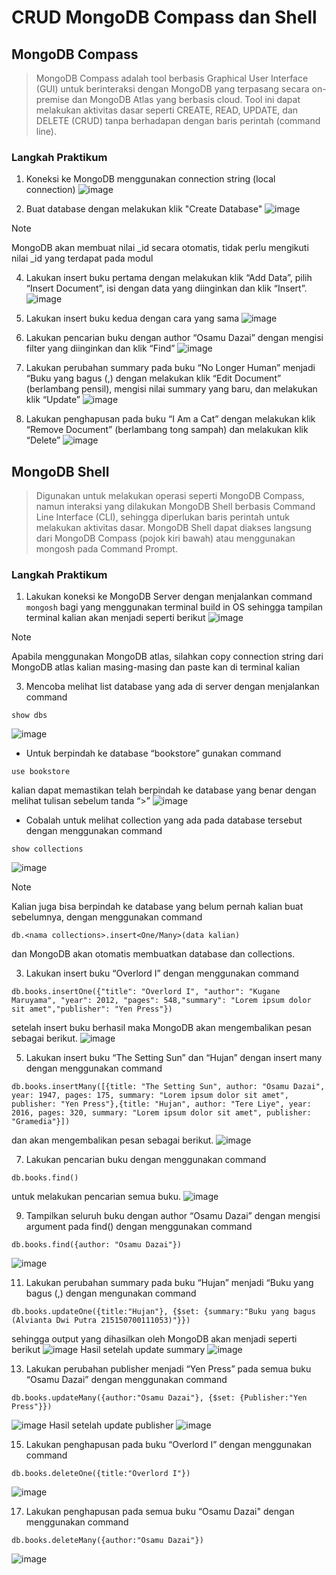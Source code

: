 # CRUD MongoDB Compass dan Shell
## MongoDB Compass
> MongoDB Compass adalah tool berbasis Graphical User Interface (GUI) untuk berinteraksi dengan MongoDB yang terpasang secara on-premise dan MongoDB Atlas yang berbasis cloud. Tool ini dapat melakukan aktivitas dasar seperti CREATE, READ, UPDATE, dan DELETE (CRUD) tanpa berhadapan dengan baris perintah (command line).
### Langkah Praktikum
1. Koneksi ke MongoDB menggunakan connection string (local connection)
![image](https://github.com/alviantaa/Praktikum/assets/112466435/7effca2f-8527-4a2f-bef5-4cf432432361)

3. Buat database dengan melakukan klik "Create Database"
![image](https://github.com/alviantaa/Praktikum/assets/112466435/57ae1605-ab42-4679-9d2d-9e2b17cad496)

> [!NOTE]
> MongoDB akan membuat nilai _id secara otomatis, tidak perlu mengikuti nilai _id yang terdapat pada modul

4. Lakukan insert buku pertama dengan melakukan klik “Add Data”, pilih “Insert Document”, isi dengan data yang diinginkan dan klik “Insert”.
![image](https://github.com/alviantaa/Praktikum/assets/112466435/a41ccf52-5fee-4cc0-b53e-e451dc91edd1)

6. Lakukan insert buku kedua dengan cara yang sama
![image](https://github.com/alviantaa/Praktikum/assets/112466435/6979f5a3-ecc7-4af8-855c-f353950a0de1)

7. Lakukan pencarian buku dengan author “Osamu Dazai” dengan mengisi filter yang diinginkan dan klik “Find”
![image](https://github.com/alviantaa/Praktikum/assets/112466435/b4ac534b-fea1-4b29-8a95-604750b53ef6)

8. Lakukan perubahan summary pada buku “No Longer Human” menjadi “Buku yang bagus (<NAMA>,<NIM>) dengan melakukan klik “Edit Document” (berlambang pensil), mengisi nilai summary yang baru, dan melakukan klik “Update”
![image](https://github.com/alviantaa/Praktikum/assets/112466435/3f9f39af-37d6-42cb-8b2b-2a5991012f00)

9. Lakukan penghapusan pada buku “I Am a Cat” dengan melakukan klik “Remove Document” (berlambang tong sampah) dan melakukan klik “Delete”
![image](https://github.com/alviantaa/Praktikum/assets/112466435/da9d948c-05bd-4950-a4e0-2a1708e8efbb)

## MongoDB Shell
> Digunakan untuk melakukan operasi seperti MongoDB Compass, namun interaksi yang dilakukan MongoDB Shell berbasis Command Line Interface (CLI), sehingga diperlukan baris perintah untuk melakukan aktivitas dasar. MongoDB Shell dapat diakses langsung dari MongoDB Compass (pojok kiri bawah) atau menggunakan mongosh pada Command Prompt.
### Langkah Praktikum
1. Lakukan koneksi ke MongoDB Server dengan menjalankan command ```mongosh``` bagi yang menggunakan terminal build in OS sehingga tampilan terminal kalian akan menjadi seperti berikut
![image](https://github.com/alviantaa/Praktikum/assets/112466435/b4500c75-374a-40b8-bb19-3c2c100fd75a)

> [!NOTE]
> Apabila menggunakan MongoDB atlas, silahkan copy connection string dari MongoDB atlas kalian masing-masing dan paste kan di terminal kalian

3. Mencoba melihat list database yang ada di server dengan menjalankan command
```
show dbs
```
![image](https://github.com/alviantaa/Praktikum/assets/112466435/4f9b8e02-7c9e-4643-bffc-44bd9f4bd86b)

   - Untuk berpindah ke database “bookstore” gunakan command
```
use bookstore
```
   kalian dapat memastikan telah berpindah ke database yang benar dengan melihat tulisan sebelum tanda “>”
![image](https://github.com/alviantaa/Praktikum/assets/112466435/bd3c1240-7066-4bb7-875c-a207d170e152)

   - Cobalah untuk melihat collection yang ada pada database tersebut dengan menggunakan command
```
show collections
```
![image](https://github.com/alviantaa/Praktikum/assets/112466435/f9a0dced-5230-4bf3-af98-d8c89c23f436)

> [!NOTE]
> Kalian juga bisa berpindah ke database yang belum pernah kalian buat sebelumnya, dengan menggunakan command
```
db.<nama collections>.insert<One/Many>(data kalian)
```
dan MongoDB akan otomatis membuatkan database dan collections.

3. Lakukan insert buku “Overlord I” dengan menggunakan command
```
db.books.insertOne({"title": "Overlord I", "author": "Kugane Maruyama", "year": 2012, "pages": 548,"summary": "Lorem ipsum dolor sit amet","publisher": "Yen Press"})
```
setelah insert buku berhasil maka MongoDB akan mengembalikan pesan sebagai berikut.
![image](https://github.com/alviantaa/Praktikum/assets/112466435/11d4b40a-f391-4276-95a5-2fa059d7b9b4)

5. Lakukan insert buku “The Setting Sun” dan “Hujan” dengan insert many dengan menggunakan command
```
db.books.insertMany([{title: "The Setting Sun", author: "Osamu Dazai", year: 1947, pages: 175, summary: "Lorem ipsum dolor sit amet", publisher: "Yen Press"},{title: "Hujan", author: "Tere Liye", year: 2016, pages: 320, summary: "Lorem ipsum dolor sit amet", publisher: "Gramedia"}])
```
dan akan mengembalikan pesan sebagai berikut.
![image](https://github.com/alviantaa/Praktikum/assets/112466435/7416c8cb-9114-431b-a405-f09fa10174ba)

7. Lakukan pencarian buku dengan menggunakan command
```
db.books.find()
```
 untuk melakukan pencarian semua buku.
![image](https://github.com/alviantaa/Praktikum/assets/112466435/e9933857-201d-466c-b0d1-ef935359c977)

9. Tampilkan seluruh buku dengan author “Osamu Dazai” dengan mengisi argument pada find() dengan menggunakan command
```
db.books.find({author: "Osamu Dazai"})
```
![image](https://github.com/alviantaa/Praktikum/assets/112466435/e76e37db-b797-44d6-a516-15578f515ebe)

11. Lakukan perubahan summary pada buku “Hujan” menjadi “Buku yang bagus (<NAMA>,<NIM>) dengan mengunakan command
```
db.books.updateOne({title:"Hujan"}, {$set: {summary:"Buku yang bagus (Alvianta Dwi Putra 215150700111053)"}})
```
sehingga output yang dihasilkan oleh MongoDB akan menjadi seperti berikut
![image](https://github.com/alviantaa/Praktikum/assets/112466435/7733a510-d22a-4968-b9bb-13d5812214b6)
Hasil setelah update summary
![image](https://github.com/alviantaa/Praktikum/assets/112466435/93f31565-4074-405c-a9d1-6d85a4efb903)

13. Lakukan perubahan publisher menjadi “Yen Press” pada semua buku “Osamu Dazai” dengan menggunakan command
```
db.books.updateMany({author:"Osamu Dazai"}, {$set: {Publisher:"Yen Press"}})
```
![image](https://github.com/alviantaa/Praktikum/assets/112466435/dbf28032-e6a7-41ed-89e6-53b42ad346bf)
Hasil setelah update publisher
![image](https://github.com/alviantaa/Praktikum/assets/112466435/84a71b4d-338d-4fd1-87ad-9b75b247b8fd)

15. Lakukan penghapusan pada buku “Overlord I” dengan menggunakan command
```
db.books.deleteOne({title:"Overlord I"})
```
![image](https://github.com/alviantaa/Praktikum/assets/112466435/a83d126c-4bc2-4422-bfab-d8c9e4760748)

17. Lakukan penghapusan pada semua buku “Osamu Dazai" dengan menggunakan command
```
db.books.deleteMany({author:"Osamu Dazai"})
```
![image](https://github.com/alviantaa/Praktikum/assets/112466435/590c249a-54a9-417d-a6db-94daef187c27)

